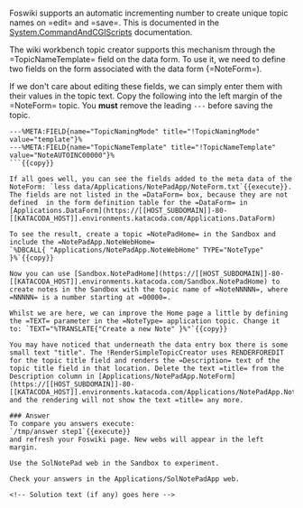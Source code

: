 <!-- Scenario text goes here -->
Foswiki supports an automatic incrementing number to create unique topic names on =edit= and =save=. This is documented in the [System.CommandAndCGIScripts](https://[[HOST_SUBDOMAIN]]-80-[[KATACODA_HOST]].environments.katacoda.com/System.CommandAndCGIScripts) documentation.

The wiki workbench topic creator supports this mechanism through the =TopicNameTemplate= field on the data form. To use it, we need to define two fields on the form associated with the data form {=NoteForm=). 

If we don't care about editing these fields, we can simply enter them with their values in the topic text. Copy the following into the left margin of the =NoteForm= topic. You **must** remove the leading `---` before saving the topic.
```
---%META:FIELD{name="TopicNamingMode" title="!TopicNamingMode" value="template"}%
---%META:FIELD{name="TopicNameTemplate" title="!TopicNameTemplate" value="NoteAUTOINC00000"}%
```{{copy}}

If all goes well, you can see the fields added to the meta data of the NoteForm: `less data/Applications/NotePadApp/NoteForm.txt`{{execute}}. The fields are not listed in the =DataForm= box, because they are not defined  in the form definition table for the =DataForm= in [Applications.DataForm](https://[[HOST_SUBDOMAIN]]-80-[[KATACODA_HOST]].environments.katacoda.com/Applications.DataForm)

To see the result, create a topic =NotePadHome= in the Sandbox and include the =NotePadApp.NoteWebHome=
`%DBCALL{ "Applications/NotePadApp.NoteWebHome" TYPE="NoteType" }%`{{copy}}

Now you can use [Sandbox.NotePadHome](https://[[HOST_SUBDOMAIN]]-80-[[KATACODA_HOST]].environments.katacoda.com/Sandbox.NotePadHome) to create notes in the Sandbox with the topic name of =NoteNNNNN=, where =NNNNN= is a number starting at =00000=.

Whilst we are here, we can improve the Home page a little by defining the =TEXT= parameter in the =NoteType= application topic. Change it to: `TEXT="%TRANSLATE{"Create a new Note" }%"`{{copy}}

You may have noticed that underneath the data entry box there is some small text "title". The !RenderSimpleTopicCreator uses RENDERFOREDIT for the topic title field and renders the =Description= text of the topic title field in that location. Delete the text =title= from the Description column in [Applications/NotePadApp.NoteForm](https://[[HOST_SUBDOMAIN]]-80-[[KATACODA_HOST]].environments.katacoda.com/Applications/NotePadApp.NoteForm) and the rendering will not show the text =title= any more.

### Answer
To compare you answers execute:
`/tmp/answer step1`{{execute}}
and refresh your Foswiki page. New webs will appear in the left margin.

Use the SolNotePad web in the Sandbox to experiment.

Check your answers in the Applications/SolNotePadApp web.

<!-- Solution text (if any) goes here -->

